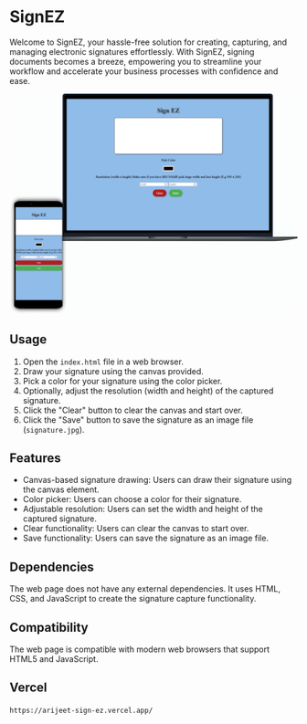 
# SignEZ
Welcome to SignEZ, your hassle-free solution for creating, capturing, and managing electronic signatures effortlessly. With SignEZ, signing documents becomes a breeze, empowering you to streamline your workflow and accelerate your business processes with confidence and ease. 


![Logo](https://github.com/Arijeet04/SignEZ/blob/main/SignEZ.png)


## Usage


1. Open the `index.html` file in a web browser.
2. Draw your signature using the canvas provided.
3. Pick a color for your signature using the color picker.
4. Optionally, adjust the resolution (width and height) of the captured signature.
5. Click the "Clear" button to clear the canvas and start over.
6. Click the "Save" button to save the signature as an image file (`signature.jpg`).

## Features

- Canvas-based signature drawing: Users can draw their signature using the canvas element.
- Color picker: Users can choose a color for their signature.
- Adjustable resolution: Users can set the width and height of the captured signature.
- Clear functionality: Users can clear the canvas to start over.
- Save functionality: Users can save the signature as an image file.

## Dependencies

The web page does not have any external dependencies. It uses HTML, CSS, and JavaScript to create the signature capture functionality.

## Compatibility

The web page is compatible with modern web browsers that support HTML5 and JavaScript.

## Vercel

```https://arijeet-sign-ez.vercel.app/```
